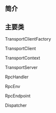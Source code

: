 ## 简介

## 主要类

TransportClientFactory

TransportClient

TransportContext

TransportServer

RpcHandler

RpcEnv

RpcEndpoint

Dispatcher